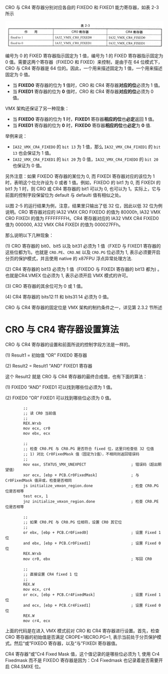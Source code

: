 
CRO 与 CR4 寄存器分别对应各自的 FIXEDO 和 FIXED1 能力寄存器，如表 2-3 所示

![2021-03-17-10-51-29.png](./images/2021-03-17-10-51-29.png)

编号为 0 的 FIXED 寄存器指示固定为 1 值，编号为 1 的 FIXED 寄存器指示固定为 0 值。需要这两个寄存器（FIXEDO 和 FIXED）来控制，是由于在 64 位模式下，CRO 与 CR4 寄存器是 64 位的。因此，一个用来描述固定为 1 值，一个用来描述固定为 0 值。

* 当 **FIXED0** 寄存器的位为 **1** 值时，CRO 和 CR4 寄存器**对应的位**必须为 1 值。
* 当 **FIXED1** 寄存器的位为 **0** 值时，CRO 和 CR4 寄存器**对应的位**必须为 0 值。

VMX 架构还保证了另一种现象：
* 当 **FIXED0** 寄存器的位为 **1** 时，**FIXED1** 寄存器**相应的位**也**必定**返回 **1** 值。
* 当 **FIXED1** 寄存器的位为 **0** 时，**FIXED0** 寄存器**相应的位**也**必定**为 **0** 值.

举例来说：
* `IA32_VMX_CR4_FIXEDO` 的 `bit 13` 为 1 值，那么 `IA32_VMX_CR4_FIXED1` 的 `bit 13` 也会保证为 1 值。
* `IA32_VMX_CR4_FIXED1` 的 `bit 20` 为 0 值，`IA32_VMX_CR4_FIXEDO` 的 `bit 20` 也保证为 0 值。

另外注意：如果 FIXEDO 寄存器的某位为 0, 而 FIXEDI 寄存器对应的该位为 1 时，表明这个位允许设为 0 或者 1 值。例如，FIXEDO 的 bit1 为 0, 而 FIXEDI 的 bit1 为 1 时，则 CRO 或 CR4 寄存器的 bit1 可以为 0, 也可以为 1。实际上，它与前面的控制字段保留位为 default 与 defaulti 值有相似之处。

以图 2-5 的运行结果为例，注意，结果里只输出了低 32 位，因此以低 32 位为例说明。CRO 寄存器对应的 IA32 VMX CRO FIXEDO 的值为 80000h, IA32 VMX CRO FIXEDI 的值为 FFFFFFFFH。CR4 寄存器对应的 IA32 VMX CR4 FIXED0 值为 000000, A32 VMX CR4 FIXEDI 的值为 000027FFh。

那么说明以下几种现象：

(1) CRO 寄存器的 bit0、bit5 以及 bit31 必须为 1 值（FXED 与 FIXED1 寄存器的这些位都为1)。也就是 `CRO.PE`、`CRO.NE` 以及 `CRO.PG` 位必须为 1, 表示必须要开启分页的保护模式，并且使用 native 的 x87FPU 浮点异常处理方法.

(2) CR4 寄存器的 bit13 必须为 1 值（FIXEDO 与 FIXEDI 寄存器的 bit13 都为) 。也就是CR4.VMEX 位必须为 1, 表示必须开启 VMX 模式的许可。

(3) CRO 寄存器的其余位可为 0 或 1 值。

(4) CR4 寄存器的 bits12:11 和 bits31:14 必须为 0 值。

CRO 与 CR4 寄存器的固定位是 VMX 架构的制约条件之一，详见第 2.3.2 节所述 

# CRO 与 CR4 寄存器设置算法

CRO 与 CR4 寄存器的设置和前面所说的控制字段方法是一样的。

(1) Result1 = 初始值 “OR" FIXED0 寄存器

(2) Result2 = Result1 "AND" FIXED1 寄存器

这个 Result2 就是 CRO 与 CR4 寄存器的最终合成值，也有下面的算法：

(1) FIXED0 “AND" FIXED1 可以找到哪些位必须为 1 值。

(2) FIXED0 “OR” FIXED1 可以找到哪些位必须为 0 值。

```
        ;;
        ;; 读 CR0 当前值
        ;;
        REX.Wrxb
        mov ecx, cr0
        mov ebx, ecx
        
        ;;
        ;; 检查 CR0.PE 与 CR0.PG 是否符合 fixed 位，这里只检查低 32 位值
        ;; 1) 对比 Cr0FixedMask 值（固定为1值），不相同则返回错误码
        ;;
        mov eax, STATUS_VMX_UNEXPECT                    ; 错误码（超出期望值）
        xor ecx, [ebp + PCB.Cr0FixedMask]               ; 与 Cr0FixedMask 值异或，检查是否相同
        js initialize_vmxon_region.done                 ; 检查 CR0.PG 位是否相等
        test ecx, 1
        jnz initialize_vmxon_region.done                ; 检查 CR0.PE 位是否相等
        
        ;;
        ;; 如果 CR0.PE 与 CR0.PG 位相符，设置 CR0 其它位
        ;;
        or ebx, [ebp + PCB.Cr0Fixed0]                   ; 设置 Fixed 1 位
        and ebx, [ebp + PCB.Cr0Fixed1]                  ; 设置 Fixed 0 位
        REX.Wrxb
        mov cr0, ebx                                    ; 写回 CR0
        
        ;;
        ;; 直接设置 CR4 fixed 1 位
        ;;
        REX.W
        mov ecx, cr4
        or ecx, [ebp + PCB.Cr4FixedMask]                ; 设置 Fixed 1 位
        and ecx, [ebp + PCB.Cr4Fixed1]                  ; 设置 Fixed 0 位
        REX.W
        mov cr4, ecx
```

上面的代码是在进入 VMX 模式前对 CRO 和 CR4 寄存器进行设置。首先，检查 CRO 寄存器的初始值是否满足 CROPE=1和CRO.PG=1, 表示当前处于分页保护模式。然后“或”FIXEDO 寄存器，以及“与”FIXEDI 寄存器值。

CR4 寄存器“或”Cr4 Fixed Mask 值，这个值记录的是哪些位必须为 1, 使用 Cr4 Fixedmask 而不是 FIXEDO 寄存器是因为：Cr4 Fixedmask 也记录着是否需要开启 CR4.SMXE 位。